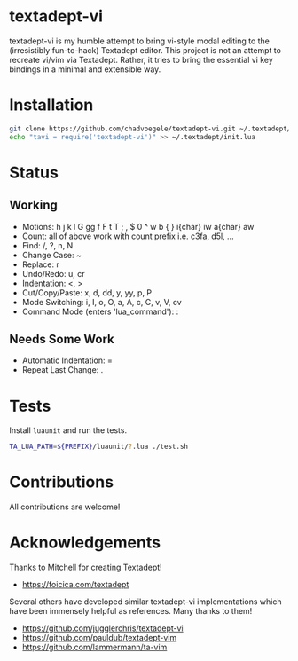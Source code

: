 # textadept-vi
textadept-vi is my humble attempt to bring vi-style modal editing to the (irresistibly fun-to-hack) Textadept editor. This project is not an attempt to recreate vi/vim via Textadept. Rather, it tries to bring the essential vi key bindings in a minimal and extensible way.

# Installation
```bash
git clone https://github.com/chadvoegele/textadept-vi.git ~/.textadept/modules/textadept-vi
echo "tavi = require('textadept-vi')" >> ~/.textadept/init.lua
```

# Status
## Working
* Motions: h j k l G gg f F t T ; , $ 0 ^ w b { } i{char} iw a{char} aw
* Count: all of above work with count prefix i.e. c3fa, d5l, ...
* Find: /, ?, n, N
* Change Case: ~
* Replace: r
* Undo/Redo: u, cr
* Indentation: <, >
* Cut/Copy/Paste: x, d, dd,  y, yy, p, P
* Mode Switching: i, I, o, O, a, A, c, C, v, V, cv
* Command Mode (enters 'lua_command'): :

## Needs Some Work
* Automatic Indentation: =
* Repeat Last Change: .

# Tests
Install `luaunit` and run the tests.
```bash
TA_LUA_PATH=${PREFIX}/luaunit/?.lua ./test.sh
```

# Contributions
All contributions are welcome!

# Acknowledgements
Thanks to Mitchell for creating Textadept!
* https://foicica.com/textadept

Several others have developed similar textadept-vi implementations which have been immensely helpful as references. Many thanks to them!
* https://github.com/jugglerchris/textadept-vi
* https://github.com/pauldub/textadept-vim
* https://github.com/lammermann/ta-vim
